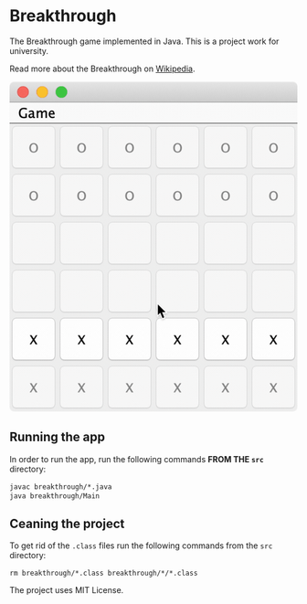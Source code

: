 # Breakthrough

The Breakthrough game implemented in Java. This is a project work for university.

Read more about the Breakthrough on [Wikipedia](https://en.wikipedia.org/wiki/Breakthrough_(board_game)).

![App demo](demo.gif)

## Running the app

In order to run the app, run the following commands **FROM THE `src`** directory:

```
javac breakthrough/*.java
java breakthrough/Main
```
## Ceaning the project

To get rid of the `.class` files run the following commands from the `src` directory:

```
rm breakthrough/*.class breakthrough/*/*.class
```

The project uses MIT License.
